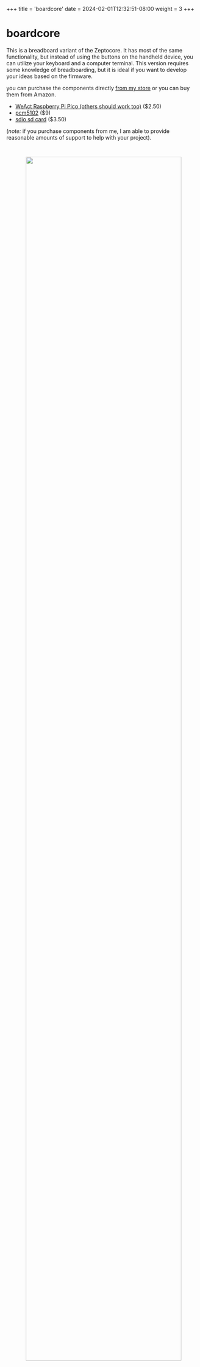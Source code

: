 +++
title = 'boardcore'
date = 2024-02-01T12:32:51-08:00
weight = 3
+++

# boardcore

This is a breadboard variant of the Zeptocore. It has most of the same functionality, but instead of using the buttons on the handheld device, you can utilize your keyboard and a computer terminal. This version requires some knowledge of breadboarding, but it is ideal if you want to develop your ideas based on the firmware.

you can purchase the components directly [from my store](#buy) or you can buy them from Amazon.

- [WeAct Raspberry Pi Pico (others should work too)](https://www.aliexpress.us/item/3256803521775546.html?gatewayAdapt=glo2usa4itemAdapt) ($2.50)
- [pcm5102](https://www.amazon.com/Comimark-Interface-PCM5102-GY-PCM5102-Raspberry/dp/B07W97D2YC/) ($9)
- [sdio sd card](https://www.adafruit.com/product/4682) ($3.50)

 (_note:_ if you purchase components from me, I am able to provide reasonable amounts of support to help with your project).

<img src="/_core_bb.png" style="width:90%; text-align:center; margin:auto; margin:2em;">
